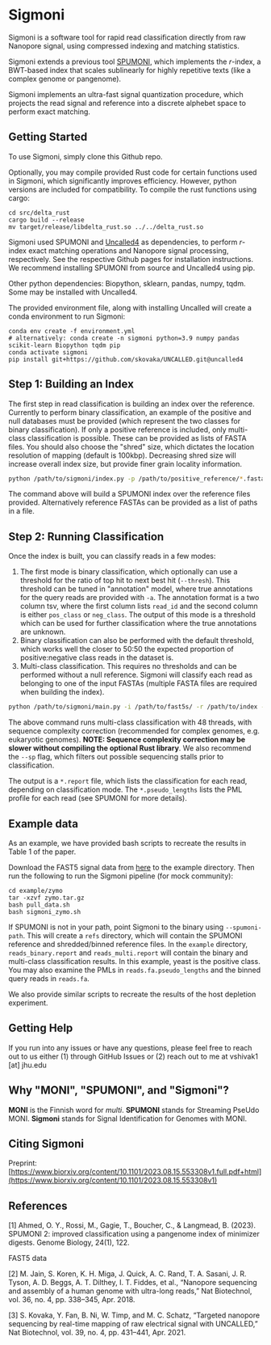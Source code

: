 # Sigmoni 

Sigmoni is a software tool for rapid read classification directly from raw Nanopore signal, using compressed indexing and matching statistics.

Sigmoni extends a previous tool [SPUMONI](https://github.com/oma219/spumoni/), which implements the _r_-index, a BWT-based index that scales sublinearly for highly repetitive texts (like a complex genome or pangenome).

Sigmoni implements an ultra-fast signal quantization procedure, which projects the read signal and reference into a discrete alphebet space to perform exact matching.

## Getting Started
To use Sigmoni, simply clone this Github repo. 

Optionally, you may compile provided Rust code for certain functions used in Sigmoni, which significantly improves efficiency. However, python versions are included for compatibility. To compile the rust functions using cargo:
```
cd src/delta_rust
cargo build --release
mv target/release/libdelta_rust.so ../../delta_rust.so
```

Sigmoni used SPUMONI and [Uncalled4](https://github.com/skovaka/UNCALLED/tree/uncalled4) as dependencies, to perform _r_-index exact matching operations and Nanopore signal processing, respectively. See the respective Github pages for installation instructions. We recommend installing SPUMONI from source and Uncalled4 using pip.

Other python dependencies: Biopython, sklearn, pandas, numpy, tqdm. Some may be installed with Uncalled4.

The provided environment file, along with installing Uncalled will create a conda environment to run Sigmoni:

```
conda env create -f environment.yml
# alternatively: conda create -n sigmoni python=3.9 numpy pandas scikit-learn Biopython tqdm pip
conda activate sigmoni
pip install git+https://github.com/skovaka/UNCALLED.git@uncalled4
```

## Step 1: Building an Index

The first step in read classification is building an index over the reference. Currently to perform binary classification, an example of the positive and null databases must be provided (which represent the two classes for binary classification). If only a positive reference is included, only multi-class classification is possible. These can be provided as lists of FASTA files. You should also choose the "shred" size, which dictates the location resolution of mapping (default is 100kbp). Decreasing shred size will increase overall index size, but provide finer grain locality information.

```sh
python /path/to/sigmoni/index.py -p /path/to/positive_reference/*.fasta -n /path/to/negative_reference/*.fasta --shred 100000 -o ./output_dir --ref-prefix reference_name
```
The command above will build a SPUMONI index over the reference files provided. Alternatively reference FASTAs can be provided as a list of paths in a file. 

## Step 2: Running Classification

Once the index is built, you can classify reads in a few modes:
1. The first mode is binary classification, which optionally can use a threshold for the ratio of top hit to next best hit (`--thresh`). This threshold can be tuned in "annotation" model, where true annotations for the query reads are provided with `-a`. The annotation format is a two column tsv, where the first column lists `read_id` and the second column is either `pos_class` or `neg_class`. The output of this mode is a threshold which can be used for further classification where the true annotations are unknown.
2. Binary classification can also be performed with the default threshold, which works well the closer to 50:50 the expected proportion of positive:negative class reads in the dataset is.
3. Multi-class classification. This requires no thresholds and can be performed without a null reference. Sigmoni will classify each read as belonging to one of the input FASTAs (multiple FASTA files are required when building the index).

```sh
python /path/to/sigmoni/main.py -i /path/to/fast5s/ -r /path/to/index -o ./output_dir -t 48 --multi --complexity --sp
```

The above command runs multi-class classification with 48 threads, with sequence complexity correction (recommended for complex genomes, e.g. eukaryotic genomes). **NOTE: Sequence complexity correction may be slower without compiling the optional Rust library**. We also recommend the `--sp` flag, which filters out possible sequencing stalls prior to classification.

The output is a `*.report` file, which lists the classification for each read, depending on classification mode. The `*.pseudo_lengths` lists the PML profile for each read (see SPUMONI for more details).

## Example data

As an example, we have provided bash scripts to recreate the results in Table 1 of the paper.

Download the FAST5 signal data from [here](https://livejohnshopkins-my.sharepoint.com/:f:/g/personal/vshivak1_jh_edu/Ekz-z_mFGP1NqC-dlwFN58wB4feWOSvzzJmjx39N3_KSnw) to the example directory. Then run the following to run the Sigmoni pipeline (for mock community):
```
cd example/zymo
tar -xzvf zymo.tar.gz
bash pull_data.sh
bash sigmoni_zymo.sh
```
If SPUMONI is not in your path, point Sigmoni to the binary using `--spumoni-path`. This will create a `refs` directory, which will contain the SPUMONI reference and shredded/binned reference files. In the `example` directory, `reads_binary.report` and `reads_multi.report` will contain the binary and multi-class classification results. In this example, yeast is the positive class. You may also examine the PMLs in `reads.fa.pseudo_lengths` and the binned query reads in `reads.fa`.

We also provide similar scripts to recreate the results of the host depletion experiment.

## Getting Help

If you run into any issues or have any questions, please feel free to reach out to us either (1) through GitHub Issues or (2) reach out to me at vshivak1 [at] jhu.edu

## Why "MONI", "SPUMONI", and "Sigmoni"?

**MONI** is the Finnish word for *multi*. **SPUMONI** stands for Streaming PseUdo MONI. **Sigmoni** stands for Signal Identification for Genomes with MONI.

## Citing Sigmoni

Preprint: [https://www.biorxiv.org/content/10.1101/2023.08.15.553308v1.full.pdf+html](https://www.biorxiv.org/content/10.1101/2023.08.15.553308v1)

## References

[1] Ahmed, O. Y., Rossi, M., Gagie, T., Boucher, C., & Langmead, B. (2023). SPUMONI 2: improved classification using a pangenome index of minimizer digests. Genome Biology, 24(1), 122.

FAST5 data

[2] M. Jain, S. Koren, K. H. Miga, J. Quick, A. C. Rand, T. A. Sasani, J. R. Tyson, A. D. Beggs, A. T. Dilthey, I. T. Fiddes, et al., “Nanopore sequencing and assembly of a human genome with ultra-long reads,” Nat Biotechnol, vol. 36, no. 4, pp. 338–345, Apr. 2018.

[3] S. Kovaka, Y. Fan, B. Ni, W. Timp, and M. C. Schatz, “Targeted nanopore sequencing by real-time mapping of raw electrical signal with UNCALLED,” Nat Biotechnol, vol. 39, no. 4, pp. 431–441, Apr. 2021.
